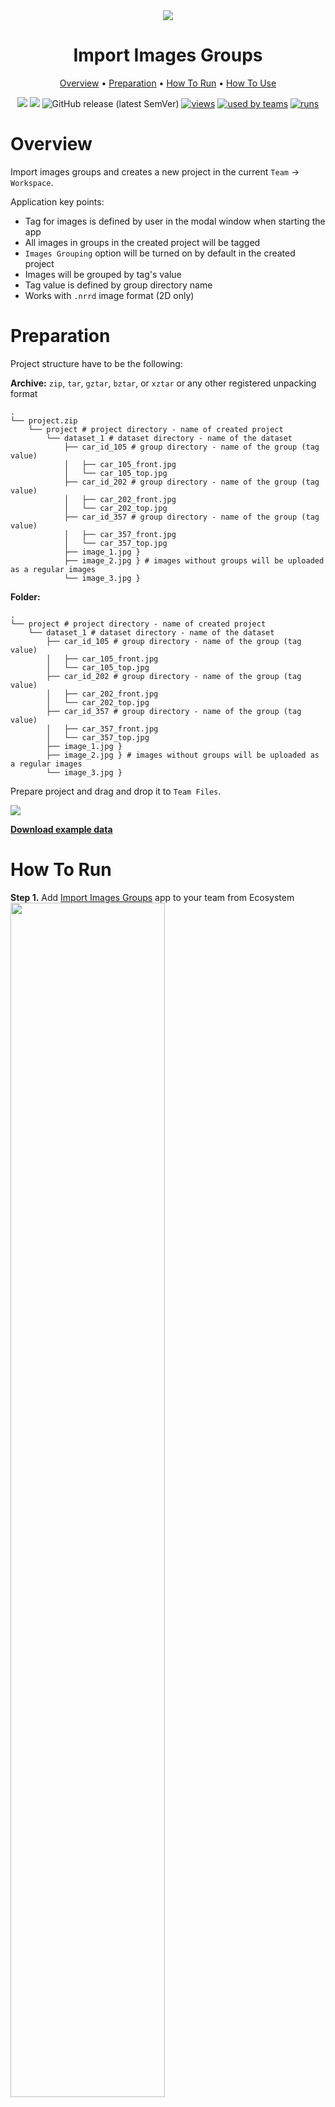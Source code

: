 <div align="center" markdown>
<img src="https://i.imgur.com/HQW7m9F.png"/>

# Import Images Groups

<p align="center">
  <a href="#Overview">Overview</a> •
  <a href="#Preparation">Preparation</a> •
  <a href="#How-To-Run">How To Run</a> •
  <a href="#How-To-Use">How To Use</a>
</p>
  
[![](https://img.shields.io/badge/supervisely-ecosystem-brightgreen)](https://ecosystem.supervise.ly/apps/supervisely-ecosystem/import-pascal-voc)
[![](https://img.shields.io/badge/slack-chat-green.svg?logo=slack)](https://supervise.ly/slack)
![GitHub release (latest SemVer)](https://img.shields.io/github/v/release/supervisely-ecosystem/import-images-groups)
[![views](https://app.supervise.ly/public/api/v3/ecosystem.counters?repo=supervisely-ecosystem/import-images-groups&counter=views&label=views)](https://supervise.ly)
[![used by teams](https://app.supervise.ly/public/api/v3/ecosystem.counters?repo=supervisely-ecosystem/import-images-groups&counter=downloads&label=used%20by%20teams)](https://supervise.ly)
[![runs](https://app.supervise.ly/public/api/v3/ecosystem.counters?repo=supervisely-ecosystem/import-images-groups&counter=runs&label=runs&123)](https://supervise.ly)

</div>

# Overview
Import images groups and creates a new project in the current `Team` -> `Workspace`.

Application key points:
* Tag for images is defined by user in the modal window when starting the app
* All images in groups in the created project will be tagged
* `Images Grouping` option will be turned on by default in the created project
* Images will be grouped by tag's value
* Tag value is defined by group directory name
* Works with `.nrrd` image format (2D only)

# Preparation

Project structure have to be the following:

**Archive:**
`zip`, `tar`, `gztar`, `bztar`, or `xztar` or any other registered unpacking format
```text
.
└── project.zip
    └── project # project directory - name of created project
        └── dataset_1 # dataset directory - name of the dataset
            ├── car_id_105 # group directory - name of the group (tag value)
            │   ├── car_105_front.jpg
            │   └── car_105_top.jpg
            ├── car_id_202 # group directory - name of the group (tag value)
            │   ├── car_202_front.jpg
            │   └── car_202_top.jpg
            ├── car_id_357 # group directory - name of the group (tag value)
            │   ├── car_357_front.jpg
            │   └── car_357_top.jpg
            ├── image_1.jpg }
            ├── image_2.jpg } # images without groups will be uploaded as a regular images
            └── image_3.jpg }
```

**Folder:**
```text
.
└── project # project directory - name of created project
    └── dataset_1 # dataset directory - name of the dataset
        ├── car_id_105 # group directory - name of the group (tag value)
        │   ├── car_105_front.jpg
        │   └── car_105_top.jpg
        ├── car_id_202 # group directory - name of the group (tag value)
        │   ├── car_202_front.jpg
        │   └── car_202_top.jpg
        ├── car_id_357 # group directory - name of the group (tag value)
        │   ├── car_357_front.jpg
        │   └── car_357_top.jpg
        ├── image_1.jpg }
        ├── image_2.jpg } # images without groups will be uploaded as a regular images
        └── image_3.jpg }
```

Prepare project and drag and drop it to `Team Files`.

<img src="https://github.com/supervisely-ecosystem/import-images-groups/releases/download/v0.0.2/drag-n-drop.gif"/>

[**Download example data**](https://github.com/supervisely-ecosystem/import-images-groups/releases/download/v0.0.1/cars_catalog.zip)

# How To Run 
**Step 1.** Add [Import Images Groups](https://ecosystem.supervise.ly/apps/import-images-groups) app to your team from Ecosystem
<img data-key="sly-module-link" data-module-slug="supervisely-ecosystem/import-images-groups" src="https://i.imgur.com/wAiE0ld.png" width="70%"/>

**Step 2.** Run app from `Team` -> `Files` page.
<img src="https://i.imgur.com/Y0dTDzC.png"/>


**Step 3.** Define group tag name in modal window.
<img src="https://i.imgur.com/oMCsnvK.png" width="70%"/>

**Step 4.** Once app is started, new task will appear in workspace tasks. Wait for the app to process your data.

# How To Use
**Step 1.** Open imported project.
<img src="https://i.imgur.com/oAPlnmq.png"/>

**Step 2.** Open dataset using new image annotator.
<img src="https://i.imgur.com/sSCtInH.png"/>

**Step 3.** To display single images switch off `Images Grouping` setting.

<img src="https://github.com/supervisely-ecosystem/import-images-groups/releases/download/v0.0.2/enabled-disabled.gif"/>
